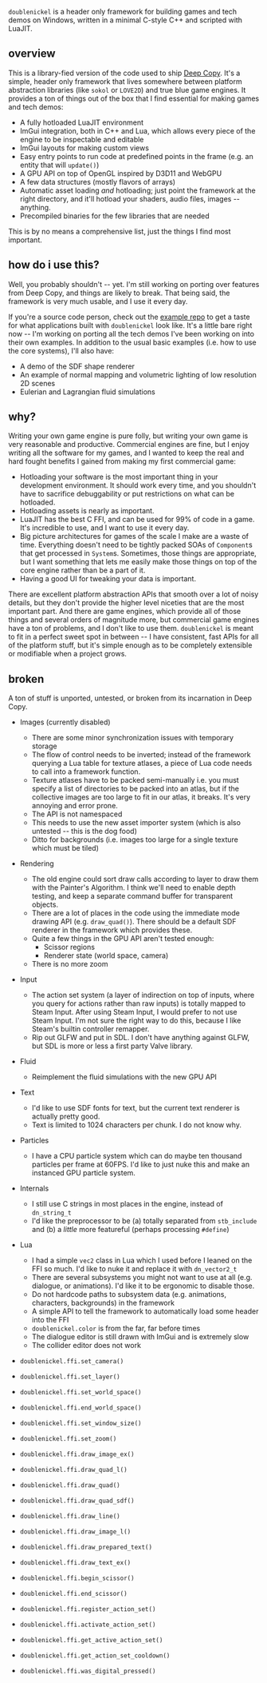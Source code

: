 `doublenickel` is a header only framework for building games and tech demos on Windows, written in a minimal C-style C++ and scripted with LuaJIT.

## overview
This is a library-fied version of the code used to ship [Deep Copy](https://store.steampowered.com/app/2639990/Deep_Copy/). It's a simple, header only framework that lives somewhere between platform abstraction libraries (like `sokol` or `LOVE2D`) and true blue game engines. It provides a ton of things out of the box that I find essential for making games and tech demos:
- A fully hotloaded LuaJIT environment
- ImGui integration, both in C++ and Lua, which allows every piece of the engine to be inspectable and editable
- ImGui layouts for making custom views
- Easy entry points to run code at predefined points in the frame (e.g. an entity that will `update()`)
- A GPU API on top of OpenGL inspired by D3D11 and WebGPU
- A few data structures (mostly flavors of arrays)
- Automatic asset loading *and* hotloading; just point the framework at the right directory, and it'll hotload your shaders, audio files, images -- anything.
- Precompiled binaries for the few libraries that are needed

This is by no means a comprehensive list, just the things I find most important. 

## how do i use this?
Well, you probably shouldn't -- yet. I'm still working on porting over features from Deep Copy, and things are likely to break. That being said, the framework is very much usable, and I use it every day.

If you're a source code person, check out the [example repo](https://github.com/spaderthomas/dn_examples) to get a taste for what applications built with `doublenickel` look like. It's a little bare right now -- I'm working on porting all the tech demos I've been working on into their own examples. In addition to the usual basic examples (i.e. how to use the core systems), I'll also have:
- A demo of the SDF shape renderer
- An example of normal mapping and volumetric lighting of low resolution 2D scenes
- Eulerian and Lagrangian fluid simulations

## why?
Writing your own game engine is pure folly, but writing your own game is very reasonable and productive. Commercial engines are fine, but I enjoy writing all the software for my games, and I wanted to keep the real and hard fought benefits I gained from making my first commercial game:
- Hotloading your software is the most important thing in your development environment. It should work every time, and you shouldn't have to sacrifice debuggability or put restrictions on what can be hotloaded.
- Hotloading assets is nearly as important.
- LuaJIT has the best C FFI, and can be used for 99% of code in a game. It's incredible to use, and I want to use it every day.
- Big picture architectures for games of the scale I make are a waste of time. Everything doesn't need to be tightly packed SOAs of `Component`s that get processed in `System`s. Sometimes, those things are appropriate, but I want something that lets me easily make those things on top of the core engine rather than be a part of it.
- Having a good UI for tweaking your data is important. 

There are excellent platform abstraction APIs that smooth over a lot of noisy details, but they don't provide the higher level niceties that are the most important part. And there are game engines, which provide all of those things and several orders of magnitude more, but commercial game engines have a ton of problems, and I don't like to use them. `doublenickel` is meant to fit in a perfect sweet spot in between -- I have consistent, fast APIs for all of the platform stuff, but it's simple enough as to be completely extensible or modifiable when a project grows.

## broken
A ton of stuff is unported, untested, or broken from its incarnation in Deep Copy.
- Images (currently disabled)
  - There are some minor synchronization issues with temporary storage
  - The flow of control needs to be inverted; instead of the framework querying a Lua table for texture atlases, a piece of Lua code needs to call into a framework function.
  - Texture atlases have to be packed semi-manually i.e. you must specify a list of directories to be packed into an atlas, but if the collective images are too large to fit in our atlas, it breaks. It's very annoying and error prone.
  - The API is not namespaced
  - This needs to use the new asset importer system (which is also untested -- this is the dog food)
  - Ditto for backgrounds (i.e. images too large for a single texture which must be tiled)
- Rendering
  - The old engine could sort draw calls according to layer to draw them with the Painter's Algorithm. I think we'll need to enable depth testing, and keep a separate command buffer for transparent objects.
  - There are a lot of places in the code using the immediate mode drawing API (e.g. `draw_quad()`). There should be a default SDF renderer in the framework which provides these.
  - Quite a few things in the GPU API aren't tested enough:
    - Scissor regions
    - Renderer state (world space, camera)
  - There is no more zoom
- Input
  - The action set system (a layer of indirection on top of inputs, where you query for actions rather than raw inputs) is totally mapped to Steam Input. After using Steam Input, I would prefer to not use Steam Input. I'm not sure the right way to do this, because I like Steam's builtin controller remapper.
  - Rip out GLFW and put in SDL. I don't have anything against GLFW, but SDL is more or less a first party Valve library.
- Fluid
  - Reimplement the fluid simulations with the new GPU API
- Text
  - I'd like to use SDF fonts for text, but the current text renderer is actually pretty good.
  - Text is limited to 1024 characters per chunk. I do not know why.
- Particles
  - I have a CPU particle system which can do maybe ten thousand particles per frame at 60FPS. I'd like to just nuke this and make an instanced GPU particle system.
- Internals
  - I still use C strings in most places in the engine, instead of `dn_string_t`
  - I'd like the preprocessor to be (a) totally separated from `stb_include` and (b) a *little* more featureful (perhaps processing `#define`)
- Lua
  - I had a simple `vec2` class in Lua which I used before I leaned on the FFI so much. I'd like to nuke it and replace it with `dn_vector2_t`
  - There are several subsystems you might not want to use at all (e.g. dialogue, or animations). I'd like it to be ergonomic to disable those.
  - Do not hardcode paths to subsystem data (e.g. animations, characters, backgrounds) in the framework
  - A simple API to tell the framework to automatically load some header into the FFI
  - `doublenickel.color` is from the far, far before times
  - The dialogue editor is still drawn with ImGui and is extremely slow
  - The collider editor does not work

- `doublenickel.ffi.set_camera()`
- `doublenickel.ffi.set_layer()`
- `doublenickel.ffi.set_world_space()`
- `doublenickel.ffi.end_world_space()`
- `doublenickel.ffi.set_window_size()`
- `doublenickel.ffi.set_zoom()`
- `doublenickel.ffi.draw_image_ex()`
- `doublenickel.ffi.draw_quad_l()`
- `doublenickel.ffi.draw_quad()`
- `doublenickel.ffi.draw_quad_sdf()`
- `doublenickel.ffi.draw_line()`
- `doublenickel.ffi.draw_image_l()`
- `doublenickel.ffi.draw_prepared_text()`
- `doublenickel.ffi.draw_text_ex()`
- `doublenickel.ffi.begin_scissor()`
- `doublenickel.ffi.end_scissor()`
- `doublenickel.ffi.register_action_set()`
- `doublenickel.ffi.activate_action_set()`
- `doublenickel.ffi.get_active_action_set()`
- `doublenickel.ffi.get_action_set_cooldown()`
- `doublenickel.ffi.was_digital_pressed()`

